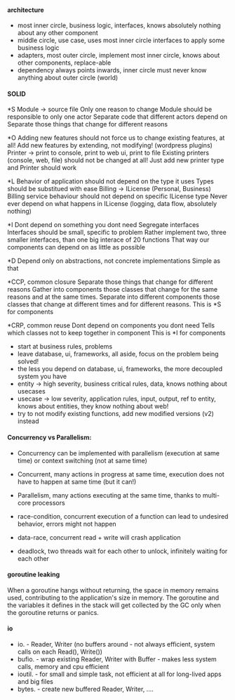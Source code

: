 #### architecture
* most inner circle, business logic, interfaces, knows absolutely nothing about any other component
* middle circle, use case, uses most inner circle interfaces to apply some business logic
* adapters, most outer circle, implement most inner circle, knows about other components, replace-able
* dependency always points inwards, inner circle must never know anything about outer circle (world)


#### SOLID
*S
Module -> source file
Only one reason to change
Module should be responsible to only one actor
Separate code that different actors depend on
Separate those things that change for different reasons

*O
Adding new features should not force us to change existing features, at all!
Add new features by extending, not modifying! (wordpress plugins)
Printer -> print to console, print to web ui, print to file
Existing printers (console, web, file) should not be changed at all!
Just add new printer type and Printer should work

*L
Behavior of application should not depend on the type it uses
Types should be substitued with ease
Billing -> ILicense (Personal, Business)
Billing service behaviour should not depend on specific ILicense type
Never ever depend on what happens in ILicense (logging, data flow, absolutely nothing)

*I
Dont depend on something you dont need
Segregate interfaces
Interfaces should be small, specific to problem
Rather implement two, three smaller interfaces, than one big interace of 20 functions
That way our components can depend on as little as possible

*D
Depend only on abstractions, not concrete implementations
Simple as that

*CCP, common closure
Separate those things that change for different reasons
Gather into components those classes that change for the same reasons and at the same times.
Separate into different components those classes that change at different times and for different
reasons.
This is *S for components

*CRP, common reuse
Dont depend on components you dont need
Tells which classes not to keep together in component
This is *I for components

- start at business rules, problems
- leave database, ui, frameworks, all aside, focus on the problem being solved!
- the less you depend on database, ui, frameworks, the more decoupled system you have
- entity -> high severity, business critical rules, data, knows nothing about usecases
- usecase -> low severity, application rules, input, output, ref to entity, knows about entities, they know nothing about web!
- try to not modify existing functions, add new modified versions (v2) instead


#### Concurrency vs Parallelism: 
* Concurrency can be implemented with parallelism (execution at same time) or context switching (not at same time)
* Concurrent, many actions in progress at same time, execution does not have to happen at same time (but it can!)
* Parallelism, many actions executing at the same time, thanks to multi-core processors

* race-condition, concurrent execution of a function can lead to undesired behavior, errors might not happen
* data-race, concurrent read + write will crash application
* deadlock, two threads wait for each other to unlock, infinitely waiting for each other


#### goroutine leaking
When a goroutine hangs without returning, the space in memory
remains used, contributing to the application's size in memory. The
goroutine and the variables it defines in the stack will get collected by
the GC only when the goroutine returns or panics.

#### io
* io. - Reader, Writer (no buffers around - not always efficient, system calls on each Read(), Write())
* bufio. - wrap existing Reader, Writer with Buffer - makes less system calls, memory and cpu efficient
* ioutil. - for small and simple task, not efficient at all for long-lived apps and big files
* bytes. - create new buffered Reader, Writer, ....